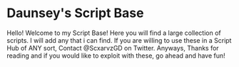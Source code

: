 # Daunsey's Script Base
<p>Hello! Welcome to my Script Base! Here you will find a large collection of scripts. I will add any that i can find. If you are willing to use these in a Script Hub of ANY sort, Contact @ScxarvzGD on Twitter. Anyways, Thanks for reading and if you would like to exploit with these, go ahead and have fun!<p\>
